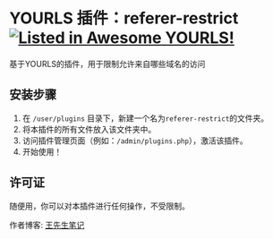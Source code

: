 # YOURLS 插件：referer-restrict [![Listed in Awesome YOURLS!](https://img.shields.io/badge/Awesome-YOURLS-C5A3BE)](https://github.com/YOURLS/awesome-yourls/)

基于YOURLS的插件，用于限制允许来自哪些域名的访问

## 安装步骤

1. 在 `/user/plugins` 目录下，新建一个名为`referer-restrict`的文件夹。
2. 将本插件的所有文件放入该文件夹中。
3. 访问插件管理页面（例如：`/admin/plugins.php`），激活该插件。
4. 开始使用！

## 许可证

随便用，你可以对本插件进行任何操作，不受限制。

作者博客: [王先生笔记](https://wxsnote.cn)
